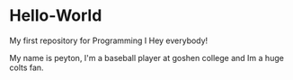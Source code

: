 # Hello-World
My first repository for Programming I
Hey everybody!

My name is peyton, I'm a baseball player at goshen college and Im a huge colts fan.
